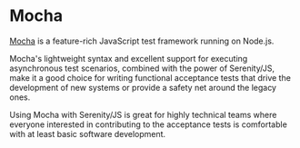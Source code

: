 <div id="opening-logo"></div>

# Mocha 

[Mocha](mochajs.org) is a feature-rich JavaScript test framework running on Node.js.

Mocha's lightweight syntax and excellent support for executing asynchronous test scenarios,
combined with the power of Serenity/JS, make it a good choice for writing functional acceptance tests
that drive the development of new systems or provide a safety net around the legacy ones.

Using Mocha with Serenity/JS is great for highly technical teams where everyone interested in contributing 
to the acceptance tests is comfortable with at least basic software development.
